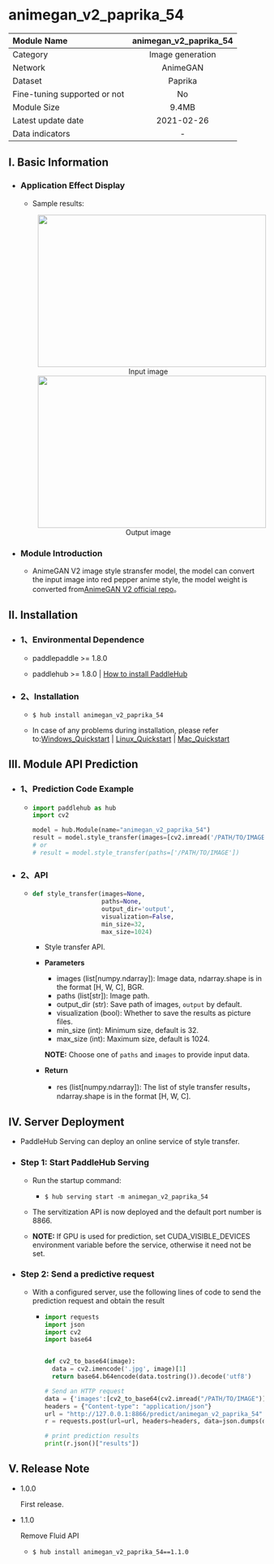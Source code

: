 # animegan_v2_paprika_54

|Module Name |animegan_v2_paprika_54|
| :--- | :---: |
|Category |Image generation|
|Network|AnimeGAN|
|Dataset|Paprika|
|Fine-tuning supported or not|No|
|Module Size|9.4MB|
|Latest update date|2021-02-26|
|Data indicators|-|


## I. Basic Information 

- ### Application Effect Display

  - Sample results:
    <p align="center">
    <img src="https://ai-studio-static-online.cdn.bcebos.com/bd002c4bb6a7427daf26988770bb18648b7d8d2bfd6746bfb9a429db4867727f"  width = "450" height = "300" hspace='10'/>
    <br />
    Input image
    <br />
    <img src="https://ai-studio-static-online.cdn.bcebos.com/6574669d87b24bab9627c6e33896528b4a0bf5af1cd84ca29655d68719f2d551"  width = "450" height = "300" hspace='10'/>
    <br />
    Output image
     <br />
    </p>



- ### Module Introduction

  - AnimeGAN V2 image style stransfer model, the model can convert the input image into red pepper anime style, the model weight is converted from[AnimeGAN V2 official repo](https://github.com/TachibanaYoshino/AnimeGAN)。


## II. Installation

- ### 1、Environmental Dependence

  - paddlepaddle >= 1.8.0  

  - paddlehub >= 1.8.0  | [How to install PaddleHub](../../../../docs/docs_en/get_start/installation.rst)

- ### 2、Installation

  - ```shell
    $ hub install animegan_v2_paprika_54
    ```

  - In case of any problems during installation, please refer to:[Windows_Quickstart](../../../../docs/docs_en/get_start/windows_quickstart.md)
    | [Linux_Quickstart](../../../../docs/docs_en/get_start/linux_quickstart.md) | [Mac_Quickstart](../../../../docs/docs_en/get_start/mac_quickstart.md)  


## III. Module API Prediction

- ### 1、Prediction Code Example

  - ```python
    import paddlehub as hub
    import cv2

    model = hub.Module(name="animegan_v2_paprika_54")
    result = model.style_transfer(images=[cv2.imread('/PATH/TO/IMAGE')])
    # or
    # result = model.style_transfer(paths=['/PATH/TO/IMAGE'])
    ```

- ### 2、API

  - ```python
    def style_transfer(images=None,
                       paths=None,
                       output_dir='output',
                       visualization=False,
                       min_size=32,
                       max_size=1024)
    ```

    - Style transfer API.

    - **Parameters**

      - images (list\[numpy.ndarray\]): Image data, ndarray.shape is in the format [H, W, C], BGR.
      - paths (list\[str\]): Image path.
      - output\_dir (str): Save path of images, `output` by default.
      - visualization (bool): Whether to save the results as picture files.
      - min\_size (int): Minimum size, default is  32.
      - max\_size (int): Maximum size, default is 1024.

      **NOTE:** Choose one of `paths` and `images` to provide input data.

    - **Return**
      - res (list\[numpy.ndarray\]): The list of style transfer results，ndarray.shape is in the format [H, W, C].


## IV. Server Deployment

- PaddleHub Serving can deploy an online service of style transfer.

- ### Step 1: Start PaddleHub Serving

  - Run the startup command:

    - ```shell
      $ hub serving start -m animegan_v2_paprika_54
      ```

  - The servitization API is now deployed and the default port number is 8866.

   - **NOTE:**  If GPU is used for prediction, set CUDA_VISIBLE_DEVICES environment variable before the service, otherwise it need not be set.

- ### Step 2: Send a predictive request

   - With a configured server, use the following lines of code to send the prediction request and obtain the result

      - ```python
        import requests
        import json
        import cv2
        import base64


        def cv2_to_base64(image):
          data = cv2.imencode('.jpg', image)[1]
          return base64.b64encode(data.tostring()).decode('utf8')

        # Send an HTTP request
        data = {'images':[cv2_to_base64(cv2.imread("/PATH/TO/IMAGE"))]}
        headers = {"Content-type": "application/json"}
        url = "http://127.0.0.1:8866/predict/animegan_v2_paprika_54"
        r = requests.post(url=url, headers=headers, data=json.dumps(data))

        # print prediction results
        print(r.json()["results"])
        ```


## V. Release Note

- 1.0.0

  First release.

* 1.1.0

  Remove Fluid API

  - ```shell
    $ hub install animegan_v2_paprika_54==1.1.0
    ```